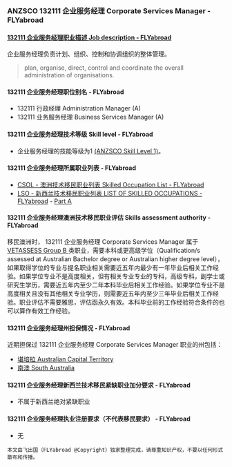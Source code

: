 ### ANZSCO 132111 企业服务经理 Corporate Services Manager - FLYabroad ###

####  [132111 企业服务经理职业描述 Job description - FLYabroad](http://www.flyabroadvisa.com/anzsco/1321.html#132111)

企业服务经理负责计划、组织、控制和协调组织的整体管理。

>  plan, organise, direct, control and coordinate the overall administration of organisations.

#### 132111 企业服务经理职位别名 - FLYabroad
 
- 132111 行政经理 Administration Manager (A)
- 132111 业务服务经理 Business Services Manager (A)

#### 132111 企业服务经理技术等级 Skill level - FLYabroad

- 企业服务经理的技能等级为1 [(ANZSCO Skill Level 1)](http://www.flyabroadvisa.com/anzsco/)。

#### 132111 企业服务经理所属职业列表 - FLYabroad

- [CSOL - 澳洲技术移民职业列表 Skilled Occupation List - FLYabroad](http://www.flyabroadvisa.com/sol/)
- [LSO - 新西兰技术移民职业列表 LIST OF SKILLED OCCUPATIONS - FLYabroad](http://nz.flyabroadvisa.com/lso/) - [Part A](parta)

#### 132111 企业服务经理澳洲技术移民职业评估 Skills assessment authority - FLYabroad

移民澳洲时， 132111 企业服务经理 Corporate Services Manager 属于 [VETASSESS Group B ](http://www.flyabroadvisa.com/ass/vetassess.html)类职业，需要本科或更高级学位（Qualification/s assessed at Australian Bachelor degree or Australian higher degree level），如果取得学位的专业与提名职业相关需要近五年内最少有一年毕业后相关工作经验。如果学位专业不是高度相关，但有相关专业专业的专科，高级专科，副学士或研究生学历，需要近五年内至少二年本科毕业后相关工作经验。如果学位专业不是高度相关且没有其他相关专业学历，则需要近五年内至少三年毕业后相关工作经验。职业评估不需要雅思，评估函永久有效。本科毕业前的工作经验符合条件的也可以算作有效工作经验。

#### 132111 企业服务经理州担保情况 - FLYabroad

近期担保过 132111 企业服务经理 Corporate Services Manager 职业的州包括：

- [堪培拉 Australian Capital Territory](http://www.flyabroadvisa.com/zdb/act.html)
- [南澳 South Australia](http://www.flyabroadvisa.com/zdb/sa.html)

#### 132111 企业服务经理新西兰技术移民紧缺职业加分要求 - FLYabroad

- 不属于新西兰绝对紧缺职业

#### 132111 企业服务经理执业注册要求（不代表移民要求） - FLYabroad

- 无

`本文由飞出国（FLYabroad @Copyright）独家整理完成，请尊重知识产权，不要以任何形式散布和传播。`